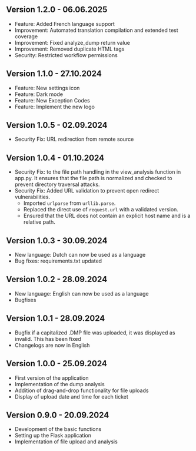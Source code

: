 ## Version 1.2.0 - 06.06.2025

- Feature: Added French language support
- Improvement: Automated translation compilation and extended test coverage
- Improvement: Fixed analyze_dump return value
- Improvement: Removed duplicate HTML tags
- Security: Restricted workflow permissions

## Version 1.1.0 - 27.10.2024

- Feature: New settings icon
- Feature: Dark mode
- Feature: New Exception Codes
- Feature: Implement the new logo

## Version 1.0.5 - 02.09.2024

- Security Fix: URL redirection from remote source

## Version 1.0.4 - 01.10.2024

- Security Fix: to the file path handling in the view_analysis function in app.py.
  It ensures that the file path is normalized and checked to prevent directory traversal attacks.
- Security Fix: Added URL validation to prevent open redirect vulnerabilities.
  - Imported `urlparse` from `urllib.parse`.
  - Replaced the direct use of `request.url` with a validated version.
  - Ensured that the URL does not contain an explicit host name and is a relative path.

## Version 1.0.3 - 30.09.2024

- New language: Dutch can now be used as a language
- Bug fixes: requirements.txt updated

## Version 1.0.2 - 28.09.2024

- New language: English can now be used as a language
- Bugfixes


## Version 1.0.1 - 28.09.2024

- Bugfix if a capitalized .DMP file was uploaded, it was displayed as invalid. This has been fixed
- Changelogs are now in English


## Version 1.0.0 - 25.09.2024

- First version of the application
- Implementation of the dump analysis
- Addition of drag-and-drop functionality for file uploads
- Display of upload date and time for each ticket

## Version 0.9.0 - 20.09.2024

- Development of the basic functions
- Setting up the Flask application
- Implementation of file upload and analysis

